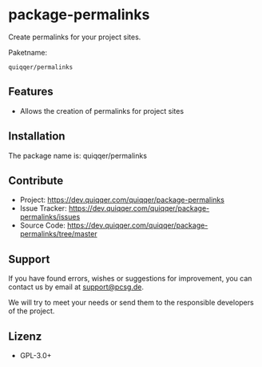 package-permalinks
========

Create permalinks for your project sites.

Paketname:

    quiqqer/permalinks


Features
--------

- Allows the creation of permalinks for project sites

Installation
------------

The package name is: quiqqer/permalinks


Contribute
----------

- Project: https://dev.quiqqer.com/quiqqer/package-permalinks
- Issue Tracker: https://dev.quiqqer.com/quiqqer/package-permalinks/issues
- Source Code: https://dev.quiqqer.com/quiqqer/package-permalinks/tree/master


Support
-------

If you have found errors, wishes or suggestions for improvement,
you can contact us by email at [support@pcsg.de](mailto:support@pcsg.de).

We will try to meet your needs or send them to the responsible developers
of the project.



Lizenz
-------

- GPL-3.0+